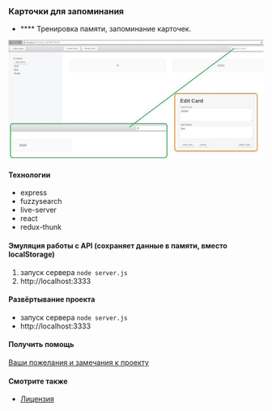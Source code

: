 ### Карточки для запоминания


 - **** Тренировка памяти, запоминание карточек.

![](./img.jpg "")

#### Технологии
* express
* fuzzysearch
* live-server
* react
* redux-thunk

#### Эмуляция работы с API (сохраняет данные в памяти, вместо localStorage)
1. запуск сервера `node server.js`
2. http://localhost:3333


#### Развёртывание проекта
* запуск сервера `node server.js`
* http://localhost:3333

#### Получить помощь
[Ваши пожелания и замечания к проекту](https://github.com/it-spectre-ru/react-flash_card/pulls)


#### Смотрите также
* [Лицензия](./license.md)